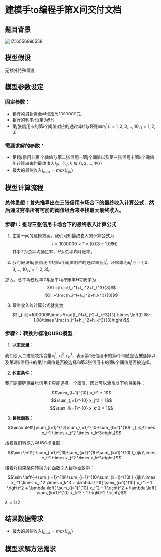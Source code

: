 # 建模手to编程手第X问交付文档

## 题目背景
![1756556990558](image/A题第二问暴力搜索建模方案8.30v1/1756556990558.png)
## 模型假设

无额外特殊假设

## 模型参数设定

### **固定参数：**

- 银行的贷款资金$M$恒定为1000000元
- 银行的利率$r$恒定为8\%
- 第$j$张信用卡的第$i$个阈值对应的通过率$t_i^j$与坏账率$h_i^j$ $(i=1,2,3,...,10; \ j=1,2,3)$

### **需要求解的参数：**

- 第1张信用卡第i个阈值与第二张信用卡第j个阈值以及第三张信用卡第k个阈值所计算出来的最终收入$I_{ijk}（i,j,k\in\{1,2,\ldots,10\}）$
- 最大的最终收入$I_{max}=max\{I_{ijk}\}$

## 模型计算流程

### 总体思想：首先推导出在三张信用卡场合下的最终收入计算公式，然后通过穷举所有可能的阈值组合来寻找最大最终收入。

### **步骤1：推导三张信用卡场合下的最终收入计算公式**

1. 由第一问的建模方案，我们可知最终收入的计算公式为$$I=1000000\times T \times (0.08-1.08H)$$其中$T$为总平均通过率，$H$为总平均坏账率。

2. 我们假设第$j$张信用卡的第$i$个阈值对应的通过率为$t_i^j$，坏账率为$h_i^j$ $(i=1,2,3,...,10; \ j=1,2,3)$。

那么，总平均通过率$T$与总平均坏账率$H$可表示为$$T=\frac{t_i^1+t_j^2+t_k^3}{3}$$ $$H=\frac{h_i^1+h_j^2+h_k^3}{3}$$

3. 最终收入的计算公式就变为

$$I_{ijk}=1000000\times \frac{t_i^1+t_j^2+t_k^3}{3} \times \left(0.08-1.08\times \frac{h_i^1+h_j^2+h_k^3}{3}\right)$$

### **步骤2：转换为标准QUBO模型**

1. **决策变量：**

我们引入二进制决策变量$x_i^1,x_j^2,x_k^3$，表示第$1$张信用卡的第$i$个阈值是否被选择以及第$2$张信用卡的第$j$个阈值是否被选择和第$3$张信用卡的第$k$个阈值是否被选择。

2. **约束条件：**

我们需要确保每张信用卡只能选择一个阈值，因此可以添加以下约束条件：

$$\sum_{i=1}^{10} x_i^1 = 1$$
$$\sum_{j=1}^{10} x_j^2 = 1$$
$$\sum_{k=1}^{10} x_k^3 = 1$$

3. **目标函数：**

$$\max \left\{\sum_{i=1}^{10}\sum_{j=1}^{10}\sum_{k=1}^{10} I_{ijk}\times x_i^1 \times x_j^2 \times x_k^3\right\}$$

接着我们转换为QUBO标准型：

$$\min \left\{-\sum_{i=1}^{10}\sum_{j=1}^{10}\sum_{k=1}^{10} I_{ijk}\times x_i^1 \times x_j^2 \times x_k^3\right\}$$

接着将约束条件转换为罚函数引入目标函数中：

$$\min \left\{-\sum_{i=1}^{10}\sum_{j=1}^{10}\sum_{k=1}^{10} I_{ijk}\times x_i^1 \times x_j^2 \times x_k^3 + \lambda \left( \sum_{i=1}^{10} x_i^1 - 1 \right)^2 + \lambda \left( \sum_{j=1}^{10} x_j^2 - 1 \right)^2 + \lambda \left( \sum_{k=1}^{10} x_k^3 - 1 \right)^2 \right\}$$

$\lambda=1e2$

## 结果数据需求

- 最大的最终收入$I_{max}=max\{I_{ijk}\}$

## 模型求解方法需求